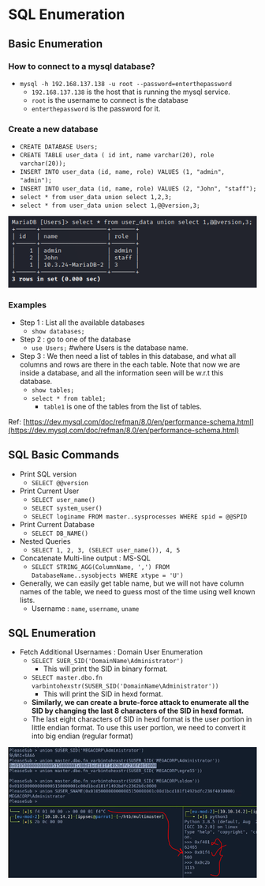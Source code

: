 # SQL Enumeration

## Basic Enumeration

### How to connect to a mysql database?

* `mysql -h 192.168.137.138 -u root --password=enterthepassword`
  * `192.168.137.138` is the host that is running the mysql service.
  * `root` is the username to connect is the database
  * `enterthepassword` is the password for it.

### Create a new database

* `CREATE DATABASE Users;`
* `CREATE TABLE user_data ( id int, name varchar(20), role varchar(20));`
* `INSERT INTO user_data (id, name, role) VALUES (1, "admin", "admin");`
* `INSERT INTO user_data (id, name, role) VALUES (2, "John", "staff");`
* `select * from user_data union select 1,2,3;`
* `select * from user_data union select 1,@@version,3;`

![](../../../.gitbook/assets/image%20%28107%29.png)

### Examples

* Step 1 : List all the available databases
  * `show databases;`
* Step 2 : go to one of the database
  * `use Users;`      \#where Users is the database name.
* Step 3 : We then need a list of tables in this database, and what all columns and rows are there in the each table. Note that now we are inside a database, and all the information seen will be w.r.t this database.
  * `show tables;`
  * `select * from table1;`
    * `table1` is one of the tables from the list of tables.

Ref: [https://dev.mysql.com/doc/refman/8.0/en/performance-schema.html](https://dev.mysql.com/doc/refman/8.0/en/performance-schema.html)

## SQL Basic Commands

* Print SQL version
  * `SELECT @@version`
* Print Current User
  * `SELECT user_name()`
  * `SELECT system_user()`
  * `SELECT loginame FROM master..sysprocesses WHERE spid = @@SPID`
* Print Current Database
  * `SELECT DB_NAME()`
* Nested Queries
  * `SELECT 1, 2, 3, (SELECT user_name()), 4, 5` 
* Concatenate Multi-line output : MS-SQL
  * `SELECT STRING_AGG(ColumnName, ',') FROM DatabaseName..sysobjects WHERE xtype = 'U')`
* Generally, we can easily get table name, but we will not have column names of the table, we need to guess most of the time using well known lists.
  * Username : `name`, `username`, `uname`

## SQL Enumeration

* Fetch Additional Usernames : Domain User Enumeration
  * `SELECT SUER_SID('DomainName\Administrator')`
    * This will print the SID in binary format.
  * `SELECT master.dbo.fn varbintohexstr(SUSER_SID('DomainName\Administrator'))`
    * This will print the SID in hexd format.
  * **Similarly, we can create a brute-force attack to enumerate all the SID by changing the last 8 characters of the SID in hexd format.**
  * The last eight characters of SID in hexd format is the user portion in little endian format. To use this user portion, we need to convert it into big endian \(regular format\)

![Domain User Enumeration using SQL query](../../../.gitbook/assets/image%20%28114%29.png)

